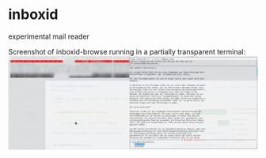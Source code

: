 inboxid
=======

experimental mail reader

Screenshot of inboxid-browse running in a partially transparent terminal:
![screenshot](screenshot.png)
